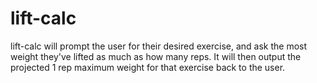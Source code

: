 # lift-calc

lift-calc will prompt the user for their desired exercise, and ask the most weight they've lifted as much as how many reps. It will then output the projected 1 rep maximum weight for that exercise back to the user.
